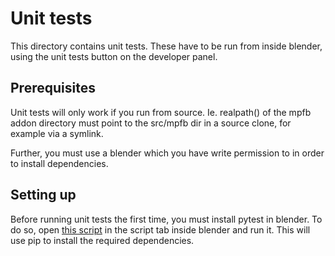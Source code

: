 # Unit tests

This directory contains unit tests. These have to be run from inside blender, using
the unit tests button on the developer panel. 

## Prerequisites

Unit tests will only work if you run from source. Ie. realpath() of the mpfb addon 
directory must point to the src/mpfb dir in a source clone, for example via a symlink.

Further, you must use a blender which you have write permission to in order to install
dependencies. 

## Setting up

Before running unit tests the first time, you must install pytest in blender. To do
so, open [this script](./run_to_install_pytest.py) in the script tab inside blender
and run it. This will use pip to install the required dependencies. 

